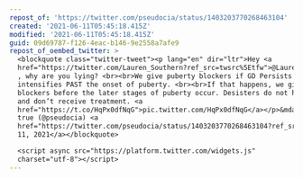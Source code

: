 ```yaml
---
repost_of: 'https://twitter.com/pseudocia/status/1403203770268463104'
created: '2021-06-11T05:45:18.415Z'
modified: '2021-06-11T05:45:18.415Z'
guid: 09d69787-f126-4eac-b146-9e2558a7afe9
repost_of_oembed_twitter: >
  <blockquote class="twitter-tweet"><p lang="en" dir="ltr">Hey <a
  href="https://twitter.com/Lauren_Southern?ref_src=twsrc%5Etfw">@Lauren_Southern</a>
  , why are you lying? <br><br>We give puberty blockers if GD Persists and
  intensifies PAST the onset of puberty. <br><br>If that happens, we give them
  blockers before the later stages of puberty occur. Desisters do not have this
  and don’t receive treatment. <a
  href="https://t.co/HqPx0dfNqG">pic.twitter.com/HqPx0dfNqG</a></p>&mdash; so
  true (@pseudocia) <a
  href="https://twitter.com/pseudocia/status/1403203770268463104?ref_src=twsrc%5Etfw">June
  11, 2021</a></blockquote>

  <script async src="https://platform.twitter.com/widgets.js"
  charset="utf-8"></script>
---
```

 
